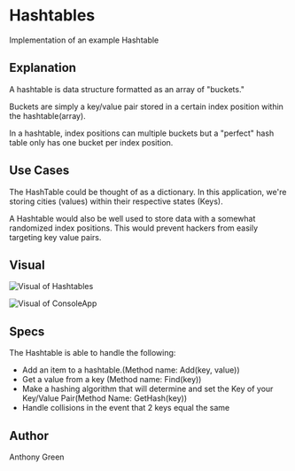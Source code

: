 ﻿# Hashtables
Implementation of an example Hashtable

## Explanation
A hashtable is data structure formatted as an array of "buckets."

Buckets are simply a key/value pair stored in a certain index position within the hashtable(array). 

In a hashtable, index positions can multiple buckets but a "perfect" hash table only has one bucket per index position.

## Use Cases
The HashTable could be thought of as a dictionary. In this application, we're storing cities (values) within their respective states (Keys). 

A Hashtable would also be well used to store data with a somewhat randomized index positions. This would prevent hackers from easily targeting key value pairs. 
 
## Visual
![Visual of Hashtables](http)

![Visual of ConsoleApp](http)

## Specs
The Hashtable is able to handle the following:

- Add an item to a hashtable.(Method name: Add(key, value))
- Get a value from a key (Method name: Find(key))
- Make a hashing algorithm that will determine and set the Key of your Key/Value Pair(Method Name: GetHash(key))
- Handle collisions in the event that 2 keys equal the same

## Author
Anthony Green
